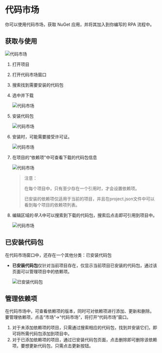 # 代码市场 
你可以使用代码市场，获取 NuGet 应用，并将其加入到你编写的 RPA 流程中。

## 获取与使用

![代码市场](https://docimages.blob.core.chinacloudapi.cn/images/Studio/Market/CM-0.png)

1. 打开项目
2. 打开代码市场窗口
3. 搜索找到需要安装的代码包
4. 选中并下载

    ![代码市场](https://docimages.blob.core.chinacloudapi.cn/images/Studio/Market/CM-1.png)

5. 安装代码包

    ![代码市场](https://docimages.blob.core.chinacloudapi.cn/images/Studio/Market/CM-2.png)

6. 安装时，可能需要接受许可证。

    ![代码市场](https://docimages.blob.core.chinacloudapi.cn/images/Studio/Market/CM-3.png)

7. 在项目的“依赖项”中可查看下载的代码包信息

    ![代码市场](https://docimages.blob.core.chinacloudapi.cn/images/Studio/Market/CM-4.PNG)

    >注意：
    >
    >在每个项目中，只有至少存在一个引用时，才会设置依赖项。
    >
    >已安装的依赖项仅适用于当前的项目，并且在project.json文件中可以看到每个项目的依赖项列表。

8. 编辑区域的*导入*中可以搜索到下载的代码包，搜索后点击即可引用到项目中。

    ![代码市场](https://docimages.blob.core.chinacloudapi.cn/images/Studio/Market/CM-5.PNG)


## 已安装代码包

在代码市场窗口中，还存在一个其他分类：已安装代码包

* **已安装代码包**仅针对当前项目存在，仅显示当前项目已安装的代码包，通过该页面可以管理项目中的依赖项。

    ![已安装代码包](https://docimages.blob.core.chinacloudapi.cn/images/Studio/Market/CM-6.PNG)

## 管理依赖项

在代码市场中，可查看依赖项的版本，同时可对依赖项进行添加、更新和删除。
要管理依赖项，点击“市场”->“代码市场”，将打开“代码市场”窗口。

1. 对于未添加依赖项的项目，只需通过搜索相应的代码包，找到并安装它们，即可将所需代码包添加到项目中。 
2. 对于已添加依赖项的项目，通过已安装代码包页面，点击删除即可删除该依赖项，要想更新代码包，只需点击更新按钮。